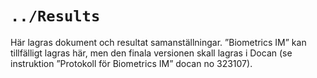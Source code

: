 # `../Results`

Här lagras dokument och resultat samanställningar. ”Biometrics IM” kan tillfälligt
lagras här, men den finala versionen skall lagras i Docan (se instruktion ”Protokoll
för Biometrics IM” docan no 323107).
